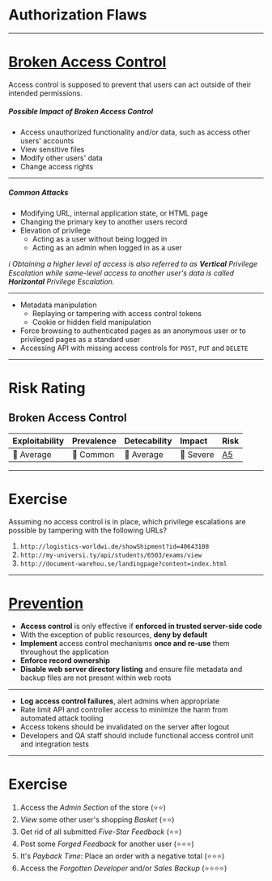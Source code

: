 <!-- theme: default -->
<!-- paginate: true -->
<!-- footer: Copyright (c) by **Bjoern Kimminich** | Licensed under [CC-BY-SA 4.0](https://creativecommons.org/licenses/by-sa/4.0/) -->

# Authorization Flaws

---

# [Broken Access Control](https://owasp.org/www-project-top-ten/OWASP_Top_Ten_2017/Top_10-2017_A5-Broken_Access_Control)

Access control is supposed to prevent that users can act outside of
their intended permissions.

##### Possible Impact of Broken Access Control

* Access unauthorized functionality and/or data, such as access other
  users' accounts
* View sensitive files
* Modify other users' data
* Change access rights

---

##### Common Attacks

* Modifying URL, internal application state, or HTML page
* Changing the primary key to another users record
* Elevation of privilege
  * Acting as a user without being logged in
  * Acting as an admin when logged in as a user

_:information_source: Obtaining a higher level of access is also
referred to as **Vertical** Privilege Escalation while same-level access
to another user's data is called **Horizontal** Privilege Escalation._

---

* Metadata manipulation
  * Replaying or tampering with access control tokens
  * Cookie or hidden field manipulation
* Force browsing to authenticated pages as an anonymous user or to
  privileged pages as a standard user
* Accessing API with missing access controls for `POST`, `PUT` and
  `DELETE`

---

# Risk Rating

## Broken Access Control

| Exploitability                 | Prevalence                    | Detecability                   | Impact              | Risk                                                                                                |
|:-------------------------------|:------------------------------|:-------------------------------|:--------------------|:----------------------------------------------------------------------------------------------------|
| :large_orange_diamond: Average | :large_orange_diamond: Common | :large_orange_diamond: Average | :red_circle: Severe | [A5](https://owasp.org/www-project-top-ten/OWASP_Top_Ten_2017/Top_10-2017_A5-Broken_Access_Control) |

---

# Exercise

Assuming no access control is in place, which privilege escalations are
possible by tampering with the following URLs?

1. `http://logistics-worldwi.de/showShipment?id=40643108`
2. `http://my-universi.ty/api/students/6503/exams/view`
3. `http://document-warehou.se/landingpage?content=index.html`

---

# [Prevention](https://owasp.org/www-project-top-ten/OWASP_Top_Ten_2017/Top_10-2017_A5-Broken_Access_Control)

* **Access control** is only effective if **enforced in trusted
  server-side code**
* With the exception of public resources, **deny by default**
* **Implement** access control mechanisms **once and re-use** them
  throughout the application
* **Enforce record ownership**
* **Disable web server directory listing** and ensure file metadata and
  backup files are not present within web roots

---

* **Log access control failures**, alert admins when appropriate
* Rate limit API and controller access to minimize the harm from
  automated attack tooling
* Access tokens should be invalidated on the server after logout
* Developers and QA staff should include functional access control unit
  and integration tests

---

# Exercise

1. Access the _Admin Section_ of the store (:star::star:)
2. _View_ some other user's shopping _Basket_ (:star::star:)
3. Get rid of all submitted _Five-Star Feedback_ (:star::star:)
4. Post some _Forged Feedback_ for another user (:star::star::star:)
5. It's _Payback Time_: Place an order with a negative total
   (:star::star::star:)
6. Access the _Forgotten Developer_ and/or _Sales Backup_
   (:star::star::star::star:)

